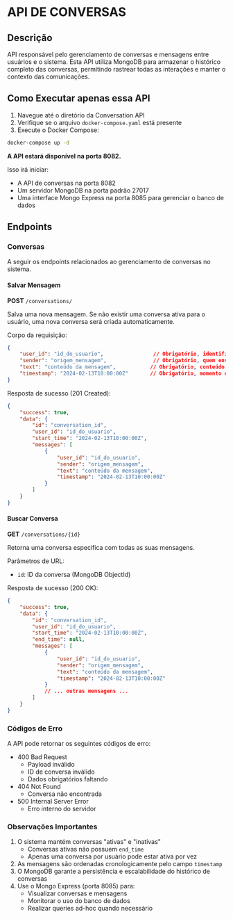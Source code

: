 # API DE CONVERSAS

## Descrição

API responsável pelo gerenciamento de conversas e mensagens entre usuários e o sistema. Esta API utiliza MongoDB para armazenar o histórico completo das conversas, permitindo rastrear todas as interações e manter o contexto das comunicações.

## Como Executar apenas essa API

1. Navegue até o diretório da Conversation API
2. Verifique se o arquivo `docker-compose.yaml` está presente
3. Execute o Docker Compose:

```bash
docker-compose up -d
```

**A API estará disponível na porta 8082.**

Isso irá iniciar:

- A API de conversas na porta 8082
- Um servidor MongoDB na porta padrão 27017
- Uma interface Mongo Express na porta 8085 para gerenciar o banco de dados

## Endpoints

### Conversas

A seguir os endpoints relacionados ao gerenciamento de conversas no sistema.

#### Salvar Mensagem

**POST** `/conversations/`

Salva uma nova mensagem. Se não existir uma conversa ativa para o usuário, uma nova conversa será criada automaticamente.

Corpo da requisição:

```json
{
    "user_id": "id_do_usuario",                // Obrigatório, identificador do usuário
    "sender": "origem_mensagem",               // Obrigatório, quem enviou (usuário ou sistema)
    "text": "conteúdo da mensagem",           // Obrigatório, conteúdo da mensagem
    "timestamp": "2024-02-13T10:00:00Z"       // Obrigatório, momento do envio
}
```

Resposta de sucesso (201 Created):

```json
{
    "success": true,
    "data": {
        "id": "conversation_id",
        "user_id": "id_do_usuario",
        "start_time": "2024-02-13T10:00:00Z",
        "messages": [
            {
                "user_id": "id_do_usuario",
                "sender": "origem_mensagem",
                "text": "conteúdo da mensagem",
                "timestamp": "2024-02-13T10:00:00Z"
            }
        ]
    }
}
```

#### Buscar Conversa

**GET** `/conversations/{id}`

Retorna uma conversa específica com todas as suas mensagens.

Parâmetros de URL:

- `id`: ID da conversa (MongoDB ObjectId)

Resposta de sucesso (200 OK):

```json
{
    "success": true,
    "data": {
        "id": "conversation_id",
        "user_id": "id_do_usuario",
        "start_time": "2024-02-13T10:00:00Z",
        "end_time": null,
        "messages": [
            {
                "user_id": "id_do_usuario",
                "sender": "origem_mensagem",
                "text": "conteúdo da mensagem",
                "timestamp": "2024-02-13T10:00:00Z"
            }
            // ... outras mensagens ...
        ]
    }
}
```

### Códigos de Erro

A API pode retornar os seguintes códigos de erro:

- 400 Bad Request
  - Payload inválido
  - ID de conversa inválido
  - Dados obrigatórios faltando
- 404 Not Found
  - Conversa não encontrada
- 500 Internal Server Error
  - Erro interno do servidor

### Observações Importantes

1. O sistema mantém conversas "ativas" e "inativas"
   - Conversas ativas não possuem `end_time`
   - Apenas uma conversa por usuário pode estar ativa por vez
2. As mensagens são ordenadas cronologicamente pelo campo `timestamp`
3. O MongoDB garante a persistência e escalabilidade do histórico de conversas
4. Use o Mongo Express (porta 8085) para:
   - Visualizar conversas e mensagens
   - Monitorar o uso do banco de dados
   - Realizar queries ad-hoc quando necessário
